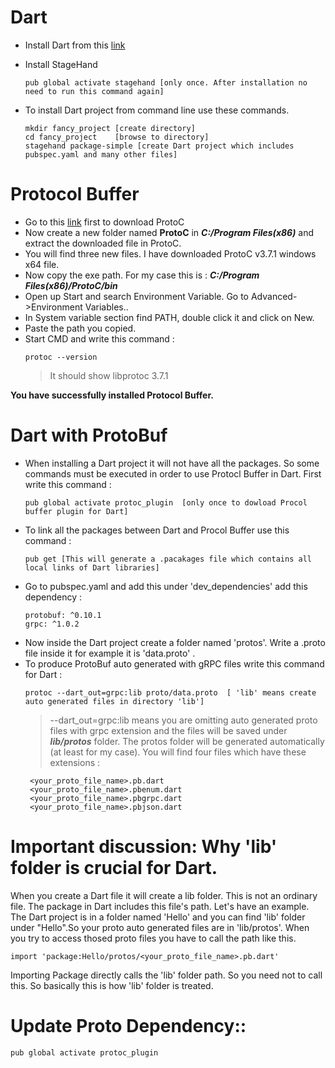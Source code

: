 # Dart 

- Install Dart from this [link](https://www.dartlang.org/tools/sdk)
- Install StageHand

  ```
  pub global activate stagehand [only once. After installation no need to run this command again]
  ```
 - To install Dart project from command line use these commands.
 
   ```
   mkdir fancy_project [create directory]
   cd fancy_project    [browse to directory]
   stagehand package-simple [create Dart project which includes pubspec.yaml and many other files]
   ```
   
# Protocol Buffer

 - Go to this [link](https://github.com/protocolbuffers/protobuf/releases) first to download ProtoC
 - Now create a new folder named **ProtoC** in ***C:/Program Files(x86)*** and extract the downloaded file in ProtoC.
 - You will find three new files. I have downloaded ProtoC v3.7.1 windows x64 file.
 - Now copy the exe path. For my case this is : ***C:/Program Files(x86)/ProtoC/bin***
 - Open up Start and search Environment Variable. Go to Advanced->Environment Variables..
 - In System variable section find PATH, double click it and click on New.
 - Paste the path you copied.
 - Start CMD and write this command :
   ``` 
   protoc --version
   ``` 
   >It should show libprotoc 3.7.1
   
**You have successfully installed Protocol Buffer.**


# Dart with ProtoBuf

 - When installing a Dart project it will not have all the packages. So some commands must be executed in order to use Protocl Buffer
in Dart. First write this command :
   ```
   pub global activate protoc_plugin  [only once to dowload Procol buffer plugin for Dart]
   ```
 - To link all the packages between Dart and Procol Buffer use this command :
   ```
   pub get [This will generate a .pacakages file which contains all local links of Dart libraries]
   ```
 - Go to pubspec.yaml and add this under 'dev_dependencies' add this dependency :
   ```
   protobuf: ^0.10.1
   grpc: ^1.0.2
   ```
 - Now inside the Dart project create a folder named 'protos'. Write a .proto file inside it for example it is 'data.proto' . 
 - To produce ProtoBuf auto generated with gRPC files write this command for Dart :
   ```
   protoc --dart_out=grpc:lib proto/data.proto  [ 'lib' means create auto generated files in directory 'lib']
   ```
   > --dart_out=grpc:lib means you are omitting auto generated proto files with grpc extension and the files will be saved under ***lib/protos*** folder. The protos folder will be generated automatically (at least for my case). You will find four files which have these extensions :
   ```
    <your_proto_file_name>.pb.dart
    <your_proto_file_name>.pbenum.dart
    <your_proto_file_name>.pbgrpc.dart
    <your_proto_file_name>.pbjson.dart
   ```

# Important discussion: Why 'lib' folder is crucial for Dart.

When you create a Dart file it will create a lib folder. This is not an ordinary file. The package in Dart includes this file's path. Let's have an example. The Dart project is in a folder named 'Hello' and you can find 'lib' folder under "Hello".So your proto auto generated files are in 'lib/protos'. When you try to access thosed proto files you have to call the path like this.
   ```
   import 'package:Hello/protos/<your_proto_file_name>.pb.dart'
   ```
Importing Package directly calls the 'lib' folder path. So you need not to call this. So basically this is how 'lib' folder is treated.

# Update Proto Dependency::
  
  ```
  pub global activate protoc_plugin
  ```
    














